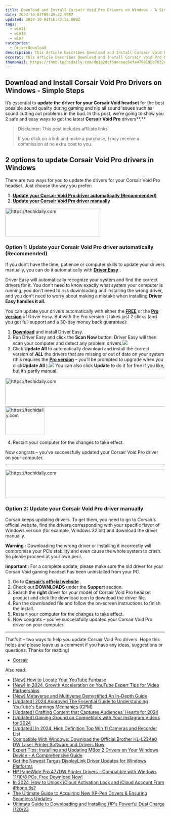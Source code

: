 ```yaml
---
title: Download and Install Corsair Void Pro Drivers on Windows - A Simple Guide
date: 2024-10-01T05:49:42.956Z
updated: 2024-10-02T16:43:33.689Z
tags:
  - win11
  - win10
  - win7
categories:
  - DriverDownload
description: This Article Describes Download and Install Corsair Void Pro Drivers on Windows - A Simple Guide
excerpt: This Article Describes Download and Install Corsair Void Pro Drivers on Windows - A Simple Guide
thumbnail: https://thmb.techidaily.com/de1e2dcf5aeceec6efa479819bb7032cddf48c94924e3a65a00624e5b7030be4.jpg
---
```


## Download and Install Corsair Void Pro Drivers on Windows - Simple Steps

It’s essential to **update the driver for your Corsair Void headset**   for the best possible sound quality during gaming and nip all sound issues such as sound cutting out problems in the bud. In this post, we’re going to show you 2 safe and easy ways to get the latest **Corsair Void Pro**  drivers**.**

>  Disclaimer: This post includes affiliate links
>
>  If you click on a link and make a purchase, I may receive a commission at no extra cost to you.
>

## 2 options to update Corsair Void Pro drivers in Windows

 There are two ways for you to update the drivers for your Corsair Void Pro headset. Just choose the way you prefer:

1. [**Update your Corsair Void Pro driver automatically (Recommended)**](https://www.drivereasy.com/knowledge/corsair-void-drivers-download-install-for-windows-easily/#O1)
2. [**Update your Corsair Void Pro driver manually**](https://tools.techidaily.com/drivereasy/download/)

<!-- affiliate ads begin -->
<a href="https://aligracehair.sjv.io/c/5597632/1959759/19272" target="_top" id="1959759">
  <img src="//a.impactradius-go.com/display-ad/19272-1959759" border="0" alt="https://techidaily.com" width="300" height="90"/>
</a>
<img height="0" width="0" src="https://aligracehair.sjv.io/i/5597632/1959759/19272" style="position:absolute;visibility:hidden;" border="0" />
<!-- affiliate ads end -->

### Option 1: Update your Corsair Void Pro driver automatically (Recommended)

 If you don’t have the time, patience or computer skills to update your drivers manually, you can do it automatically with **[Driver Easy](https://tools.techidaily.com/drivereasy/download/)**  .

 Driver Easy will automatically recognize your system and find the correct drivers for it. You don’t need to know exactly what system your computer is running, you don’t need to risk downloading and installing the wrong driver, and you don’t need to worry about making a mistake when installing.**Driver Easy handles it all.**

 You can update your drivers automatically with either the **[FREE](https://tools.techidaily.com/drivereasy/download/)**  or the **[Pro version](https://tools.techidaily.com/drivereasy/download/)**  of Driver Easy. But with the Pro version it takes just 2 clicks (and you get full support and a 30-day money back guarantee):

1. [**Download**](https://tools.techidaily.com/drivereasy/download/) and install Driver Easy.
2. Run Driver Easy and click the **Scan Now** button. Driver Easy will then scan your computer and detect any problem drivers.![](https://images.drivereasy.com/wp-content/uploads/2018/12/img_5c04aae3578ee-1.jpg)
3. Click **Update All** to automatically download and install the correct version of _**ALL**_ the drivers that are missing or out of date on your system (this requires the **[Pro version](https://tools.techidaily.com/drivereasy/download/)**  – you’ll be prompted to upgrade when you click**Update All** ).![](https://images.drivereasy.com/wp-content/uploads/2018/12/img_5bfa4f05e9160.jpg) You can also click **Update**  to do it for free if you like, but it’s partly manual.

<!-- affiliate ads begin -->
<a href="https://aligracehair.sjv.io/c/5597632/1915830/19272" target="_top" id="1915830">
  <img src="//a.impactradius-go.com/display-ad/19272-1915830" border="0" alt="https://techidaily.com" width="728" height="90"/>
</a>
<img height="0" width="0" src="https://aligracehair.sjv.io/i/5597632/1915830/19272" style="position:absolute;visibility:hidden;" border="0" />
<!-- affiliate ads end -->

<!-- affiliate ads begin -->
<a href="https://aligracehair.sjv.io/c/5597632/2135365/19272" target="_top" id="2135365">
  <img src="//a.impactradius-go.com/display-ad/19272-2135365" border="0" alt="https://techidaily.com" width="125" height="90"/>
</a>
<img height="0" width="0" src="https://aligracehair.sjv.io/i/5597632/2135365/19272" style="position:absolute;visibility:hidden;" border="0" />
<!-- affiliate ads end -->

4. Restart your computer for the changes to take effect.

 Now congrats – you’ve successfully updated your Corsair Void Pro driver on your computer.

---

<!-- affiliate ads begin -->
<a href="https://appsumo.8odi.net/c/5597632/2151890/7443" target="_top" id="2151890">
  <img src="//a.impactradius-go.com/display-ad/7443-2151890" border="0" alt="https://techidaily.com" width="728" height="90"/>
</a>
<img height="0" width="0" src="https://appsumo.8odi.net/i/5597632/2151890/7443" style="position:absolute;visibility:hidden;" border="0" />
<!-- affiliate ads end -->

### Option 2: Update your Corsair Void Pro driver manually

 Corsair keeps updating drivers. To get them, you need to go to Corsair’s official website, find the drivers corresponding with your specific flavor of Windows version (for example, Windows 32 bit) and download the driver manually.

**Warning** : Downloading the wrong driver or installing it incorrectly will compromise your PC’s stability and even cause the whole system to crash. So please proceed at your own peril.

**Important** : For a complete update, please make sure the old driver for your Corsair Void gaming headset has been uninstalled from your PC.

1. Go to **[Corsair’s official website](https://tools.techidaily.com/drivereasy/download/)**  .
2. Check out **DOWNLOADS**   under the **Support**   section.
3. Search the **right**   driver for your model of Corsair Void Pro headset product and click the download icon to download the driver file.
4. Run the downloaded file and follow the on-screen instructions to finish the install.
5. Restart your computer for the changes to take effect.
6. Now congrats – you’ve successfully updated your Corsair Void Pro driver on your computer.

---

 That’s it – two ways to help you update Corsair Void Pro drivers. Hope this helps and please leave us a comment if you have any ideas, suggestions or questions. Thanks for reading!

* [Corsair](https://tools.techidaily.com/drivereasy/download/)

<ins class="adsbygoogle"
     style="display:block"
     data-ad-format="autorelaxed"
     data-ad-client="ca-pub-7571918770474297"
     data-ad-slot="1223367746"></ins>

<ins class="adsbygoogle"
     style="display:block"
     data-ad-client="ca-pub-7571918770474297"
     data-ad-slot="8358498916"
     data-ad-format="auto"
     data-full-width-responsive="true"></ins>

<span class="atpl-alsoreadstyle">Also read:</span>
<div><ul>
<li><a href="https://youtube-help.techidaily.com/new-how-to-locate-your-youtube-fanbase/"><u>[New] How to Locate Your YouTube Fanbase</u></a></li>
<li><a href="https://eaxpv-info.techidaily.com/new-in-2024-growth-acceleration-on-youtube-expert-tips-for-video-partnerships/"><u>[New] In 2024, Growth Acceleration on YouTube Expert Tips for Video Partnerships</u></a></li>
<li><a href="https://extra-approaches.techidaily.com/new-metaverse-and-multiverse-demystified-an-in-depth-guide/"><u>[New] Metaverse and Multiverse Demystified An In-Depth Guide</u></a></li>
<li><a href="https://youtube-zero.techidaily.com/ed-2024-approved-the-essential-guide-to-understanding-youtubes-earnings-mechanics-cpm/"><u>[Updated] 2024 Approved The Essential Guide to Understanding YouTube's Earnings Mechanics (CPM)</u></a></li>
<li><a href="https://facebook-record-videos.techidaily.com/updated-crafting-content-that-captures-audiences-hearts-for-2024/"><u>[Updated] Crafting Content that Captures Audiences' Hearts for 2024</u></a></li>
<li><a href="https://instagram-video-files.techidaily.com/updated-gaining-ground-on-competitors-with-your-instagram-videos-for-2024/"><u>[Updated] Gaining Ground on Competitors with Your Instagram Videos for 2024</u></a></li>
<li><a href="https://screen-capture.techidaily.com/updated-in-2024-high-definition-top-win-11-cameras-and-recorder-list/"><u>[Updated] In 2024, High Definition Top Win 11 Cameras and Recorder List</u></a></li>
<li><a href="https://win-amazing.techidaily.com/1722954667002-compatible-with-windows-download-the-official-brother-hl-l234e0-dw-laser-printer-software-and-drivers-now/"><u>Compatible With Windows: Download the Official Brother HL-L234e0 DW Laser Printer Software and Drivers Now</u></a></li>
<li><a href="https://win-amazing.techidaily.com/expert-tips-installing-and-updating-mbox-2-drivers-on-your-windows-device-a-comprehensive-guide/"><u>Expert Tips: Installing and Updating MBox 2 Drivers on Your Windows Device - A Comprehensive Guide</u></a></li>
<li><a href="https://win-amazing.techidaily.com/get-the-newest-targus-displaylink-driver-updates-for-windows-platforms/"><u>Get the Newest Targus DisplayLink Driver Updates for Windows Platforms</u></a></li>
<li><a href="https://win-amazing.techidaily.com/hp-pagewide-pro-477dw-printer-drivers-compatible-with-windows-11108-pcs-free-download-now/"><u>HP PageWide Pro 477DW Printer Drivers - Compatible with Windows 11/10/8 PCs, Free Download Now!</u></a></li>
<li><a href="https://activate-lock.techidaily.com/in-2024-how-to-unlock-icloud-activation-lock-and-icloud-account-from-iphone-6s-by-drfone-ios/"><u>In 2024, How to Unlock iCloud Activation Lock and iCloud Account From iPhone 6s?</u></a></li>
<li><a href="https://win-amazing.techidaily.com/the-ultimate-guide-to-acquiring-new-xp-pen-drivers-and-ensuring-seamless-updates/"><u>The Ultimate Guide to Acquiring New XP-Pen Drivers & Ensuring Seamless Updates</u></a></li>
<li><a href="https://win-amazing.techidaily.com/ultimate-guide-to-downloading-and-installing-hps-powerful-dual-charge-12023/"><u>Ultimate Guide to Downloading and Installing HP's Powerful Dual Charge (120/23</u></a></li>
</ul></div>

